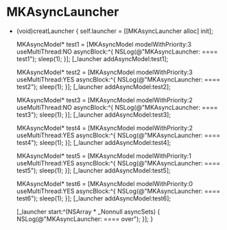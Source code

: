 # MKAsyncLauncher

- (void)creatLauncher {
    self.launcher = [[MKAsyncLauncher alloc] init];
    
    MKAsyncModel* test1 = [MKAsyncModel modelWithPriority:3 useMultiThread:NO asyncBlock:^{
        NSLog(@"MKAsyncLauncher: ==== test1");
        sleep(1);
    }];
    [_launcher addAsyncModel:test1];
    
    MKAsyncModel* test2 = [MKAsyncModel modelWithPriority:3 useMultiThread:YES asyncBlock:^{
        NSLog(@"MKAsyncLauncher: ==== test2");
        sleep(1);
    }];
    [_launcher addAsyncModel:test2];
    
    MKAsyncModel* test3 = [MKAsyncModel modelWithPriority:2 useMultiThread:NO asyncBlock:^{
        NSLog(@"MKAsyncLauncher: ==== test3");
        sleep(1);
    }];
    [_launcher addAsyncModel:test3];
    
    MKAsyncModel* test4 = [MKAsyncModel modelWithPriority:2 useMultiThread:YES asyncBlock:^{
        NSLog(@"MKAsyncLauncher: ==== test4");
        sleep(1);
    }];
    [_launcher addAsyncModel:test4];
    
    MKAsyncModel* test5 = [MKAsyncModel modelWithPriority:1 useMultiThread:YES asyncBlock:^{
        NSLog(@"MKAsyncLauncher: ==== test5");
        sleep(1);
    }];
    [_launcher addAsyncModel:test5];
    
    MKAsyncModel* test6 = [MKAsyncModel modelWithPriority:0 useMultiThread:YES asyncBlock:^{
        NSLog(@"MKAsyncLauncher: ==== test6");
        sleep(1);
    }];
    [_launcher addAsyncModel:test6];
    
    [_launcher start:^(NSArray * _Nonnull asyncSets) {
        NSLog(@"MKAsyncLauncher: ==== over");
    }];
}
